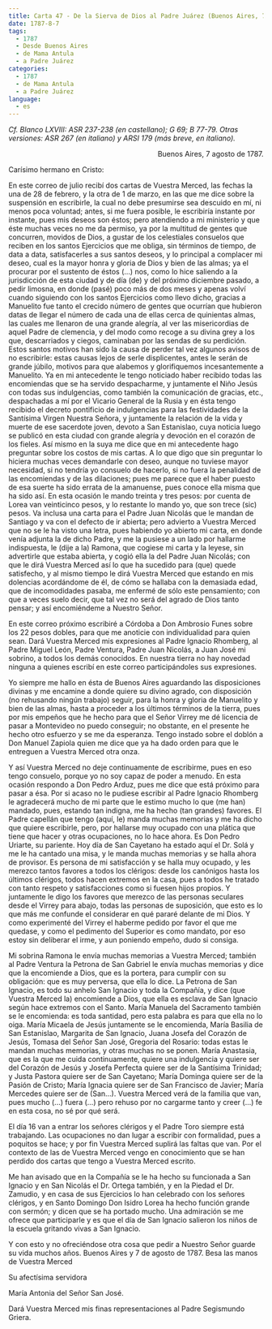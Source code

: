 ```yaml
---
title: Carta 47 - De la Sierva de Dios al Padre Juárez (Buenos Aires, 7 de agosto de 1787).
date: 1787-8-7
tags:
  - 1787
  - Desde Buenos Aires
  - de Mama Antula
  - a Padre Juárez
categories:
  - 1787
  - de Mama Antula
  - a Padre Juárez
language:
  - es
---
```


_Cf. Blanco LXVIII: ASR 237-238 (en castellano); G 69; B 77-79.
Otras versiones: ASR 267 (en italiano) y ARSI 179 (más breve, en italiano)._

<div align="right">
Buenos Aires, 7 agosto de 1787.
</div>

Carísimo hermano en Cristo:

En este correo de julio recibí dos cartas de Vuestra Merced, las fechas la una de 28 de febrero, y la otra de 1 de marzo, en las que me dice sobre la suspensión en escribirle, la cual no debe presumirse sea descuido en mí, ni menos poca voluntad; antes, si me fuera posible, le escribiría instante por instante, pues mis deseos son éstos; pero atendiendo a mi ministerio y que éste muchas veces no me da permiso, ya por la multitud de gentes que concurren, movidos de Dios, a gustar de los celestiales consuelos que reciben en los santos Ejercicios que me obliga, sin términos de tiempo, de data a data, satisfacerles a sus santos deseos, y lo principal a complacer mi deseo, cual es la mayor honra y gloria de Dios y bien de las almas; ya el procurar por el sustento de éstos (...) nos, como lo hice saliendo a la jurisdicción de esta ciudad y de día (de) y del próximo diciembre pasado, a pedir limosna, en donde (pasé) poco más de dos meses y apenas volví cuando siguiendo con los santos Ejercicios como llevo dicho, gracias a Manuelito fue tanto el crecido número de gentes que ocurrían que hubieron datas de llegar el número de cada una de ellas cerca de quinientas almas, las cuales me llenaron de una grande alegría, al ver las misericordias de aquel Padre de clemencia, y del modo como recoge a su divina grey a los que, descarriados y ciegos, caminaban por las sendas de su perdición. Estos santos motivos han sido la causa de perder tal vez algunos avisos de no escribirle: estas causas lejos de serle displicentes, antes le serán de grande júbilo, motivos para que alabemos y glorifiquemos incesantemente a Manuelito. Ya en mi antecedente le tengo noticiado haber recibido todas las encomiendas que se ha servido despacharme, y juntamente el Niño Jesús con todas sus indulgencias, como también la comunicación de gracias, etc., despachadas a mí por el Vicario General de la Rusia y en ésta tengo recibido el decreto pontificio de indulgencias para las festividades de la Santísima Virgen Nuestra Señora, y juntamente la relación de la vida y muerte de ese sacerdote joven, devoto a San Estanislao, cuya noticia luego se publicó en esta ciudad con grande alegría y devoción en el corazón de los fieles. Así mismo en la suya me dice que en mi antecedente hago preguntar sobre los costos de mis cartas. A lo que digo que sin preguntar lo hiciera muchas veces demandarle con deseo, aunque no tuviese mayor necesidad, si no tendría yo consuelo de hacerlo, si no fuera la penalidad de las encomiendas y de las dilaciones; pues me parece que el haber puesto de esa suerte ha sido errata de la amanuense, pues conoce ella misma que ha sido así. En esta ocasión le mando treinta y tres pesos: por cuenta de Lorea van veinticinco pesos, y lo restante lo mando yo, que son trece (sic) pesos. Va inclusa una carta para el Padre Juan Nicolás que le mandan de Santiago y va con el defecto de ir abierta; pero advierto a Vuestra Merced que no se le ha visto una letra, pues habiendo yo abierto mi carta, en donde venía adjunta la de dicho Padre, y me la pusiese a un lado por hallarme indispuesta, le (dije a la) Ramona, que cogiese mi carta y la leyese, sin advertirle que estaba abierta, y cogió ella la del Padre Juan Nicolás; con que le dirá Vuestra Merced así lo que ha sucedido para (que) quede satisfecho, y al mismo tiempo le dirá Vuestra Merced que estando en mis dolencias acordándome de él, de cómo se hallaba con la demasiada edad, que de incomodidades pasaba, me enfermé de sólo este pensamiento; con que a veces suelo decir, que tal vez no será del agrado de Dios tanto pensar; y así encomiéndeme a Nuestro Señor.

En este correo próximo escribiré a Córdoba a Don Ambrosio Funes sobre los 22 pesos dobles, para que me anoticie con individualidad para quien sean. Dará Vuestra Merced mis expresiones al Padre Ignacio Rhomberg, al Padre Miguel León, Padre Ventura, Padre Juan Nicolás, a Juan José mi sobrino, a todos los demás conocidos. En nuestra tierra no hay novedad ninguna a quienes escribí en este correo participándoles sus expresiones.

Yo siempre me hallo en ésta de Buenos Aires aguardando las disposiciones divinas y me encamine a donde quiere su divino agrado, con disposición (no rehusando ningún trabajo) seguir, para la honra y gloria de Manuelito y bien de las almas, hasta a proceder a los últimos términos de la tierra, pues por mis empeños que he hecho para que el Señor Virrey me dé licencia de pasar a Montevideo no puedo conseguir; no obstante, en el presente he hecho otro esfuerzo y se me da esperanza. Tengo instado sobre el doblón a Don Manuel Zapiola quien me dice que ya ha dado orden para que le entreguen a Vuestra Merced otra onza.

Y así Vuestra Merced no deje continuamente de escribirme, pues en eso tengo consuelo, porque yo no soy capaz de poder a menudo. En esta ocasión respondo a Don Pedro Arduz, pues me dice que está próximo para pasar a ésa. Por si acaso no le pudiese escribir al Padre Ignacio Rhomberg le agradecerá mucho de mi parte que le estimo mucho lo que (me han) mandado, pues, estando tan indigna, me ha hecho (tan grandes) favores. El Padre capellán que tengo (aquí, le) manda muchas memorias y me ha dicho que quiere escribirle, pero, por hallarse muy ocupado con una plática que tiene que hacer y otras ocupaciones, no lo hace ahora. Es Don Pedro Uriarte, su pariente. Hoy día de San Cayetano ha estado aquí el Dr. Solá y me le ha cantado una misa, y le manda muchas memorias y se halla ahora de provisor. Es persona de mi satisfacción y se halla muy ocupado, y les merezco tantos favores a todos los clérigos: desde los canónigos hasta los últimos clérigos, todos hacen extremos en la casa, pues a todos he tratado con tanto respeto y satisfacciones como si fuesen hijos propios. Y juntamente le digo los favores que merezco de las personas seculares desde el Virrey para abajo, todas las personas de suposición, que esto es lo que más me confunde el considerar en qué pararé delante de mi Dios. Y como experimenté del Virrey el haberme pedido por favor el que me quedase, y como el pedimento del Superior es como mandato, por eso estoy sin deliberar el irme, y aun poniendo empeño, dudo si consiga.

Mi sobrina Ramona le envía muchas memorias a Vuestra Merced; también al Padre Ventura la Petrona de San Gabriel le envía muchas memorias y dice que la encomiende a Dios, que es la portera, para cumplir con su obligación: que es muy perversa, que ella lo dice. La Petrona de San Ignacio, es todo su anhelo San Ignacio y toda la Compañía, y dice (que Vuestra Merced la) encomiende a Dios, que ella es esclava de San Ignacio según hace extremos con el Santo. María Manuela del Sacramento también se le encomienda: es toda santidad, pero esta palabra es para que ella no lo oiga. María Micaela de Jesús juntamente se le encomienda, María Basilia de San Estanislao, Margarita de San Ignacio, Juana Josefa del Corazón de Jesús, Tomasa del Señor San José, Gregoria del Rosario: todas estas le mandan muchas memorias, y otras muchas no se ponen. María Anastasia, que es la que me cuida continuamente, quiere una indulgencia y quiere ser del Corazón de Jesús y Josefa Perfecta quiere ser de la Santísima Trinidad; y Justa Pastora quiere ser de San Cayetano; María Dominga quiere ser de la Pasión de Cristo; María Ignacia quiere ser de San Francisco de Javier; María Mercedes quiere ser de (San...). Vuestra Merced verá de la familia que van, pues mucho (...) fuera (...) pero rehuso por no cargarme tanto y creer (...) fe en esta cosa, no sé por qué será.

El día 16 van a entrar los señores clérigos y el Padre Toro siempre está trabajando. Las ocupaciones no dan lugar a escribir con formalidad, pues a poquitos se hace; y por fin Vuestra Merced suplirá las faltas que van. Por el contexto de las de Vuestra Merced vengo en conocimiento que se han perdido dos cartas que tengo a Vuestra Merced escrito.

Me han avisado que en la Compañía se le ha hecho su funcionada a San Ignacio y en San Nicolás el Dr. Ortega también, y en la Piedad el Dr. Zamudio, y en casa de sus Ejercicios lo han celebrado con los señores clérigos, y en Santo Domingo Don Isidro Lorea ha hecho función grande con sermón; y dicen que se ha portado mucho. Una admiración se me ofrece que participarle y es que el día de San Ignacio salieron los niños de la escuela gritando vivas a San Ignacio.

Y con esto y no ofreciéndose otra cosa que pedir a Nuestro Señor guarde su vida muchos años. Buenos Aires y 7 de agosto de 1787. Besa las manos de Vuestra Merced

Su afectísima servidora

María Antonia del Señor San José.

Dará Vuestra Merced mis finas representaciones al Padre Segismundo Griera.
